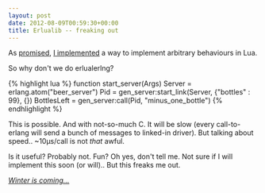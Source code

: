 ```yaml
---
layout: post
date: 2012-08-09T00:59:30+00:00
title: Erlualib -- freaking out
---
```


As [promised], [I implemented][announcement] a way to implement arbitrary
behaviours in Lua.

So why don't we do erlualerlng?

{% highlight lua %}
function start_server(Args)
    Server = erlang.atom("beer_server")
    Pid = gen_server:start_link(Server, {"bottles" : 99}, {})
    BottlesLeft = gen_server:call(Pid, "minus_one_bottle")
{% endhlighlight %}

This is possible. And with not-so-much C. It will be slow (every call-to-erlang
will send a bunch of messages to linked-in driver). But talking about speed..
~10µs/call is not _that_ awful.

Is it useful? Probably not. Fun? Oh yes, don't tell me. Not sure if I will
implement this soon (or will).. But this freaks me out.

[_Winter is coming..._](http://google.com/ "Uhm, interview")

[promised]: /tech/2012/06/erlang-behaviours-in-lua
[announcement]: http://erlang.org/pipermail/erlang-questions/2012-July/068244.html
